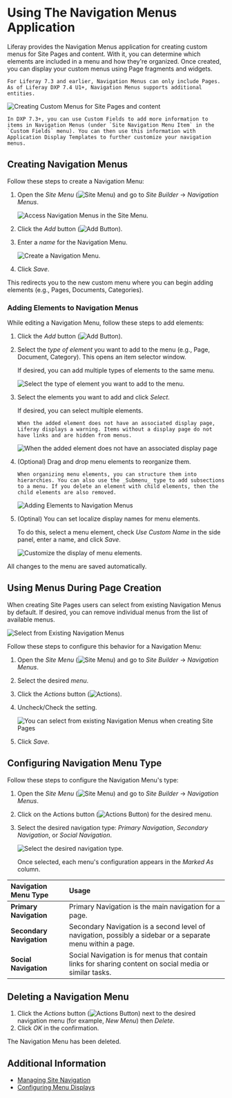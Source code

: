 # Using The Navigation Menus Application

Liferay provides the Navigation Menus application for creating custom menus for Site Pages and content. With it, you can determine which elements are included in a menu and how they're organized. Once created, you can display your custom menus using Page fragments and widgets.

```{note}
For Liferay 7.3 and earlier, Navigation Menus can only include Pages. As of Liferay DXP 7.4 U1+, Navigation Menus supports additional entities.
```

![Creating Custom Menus for Site Pages and content](./using-the-navigation-menus-application/images/01.png)

```{tip}
In DXP 7.3+, you can use Custom Fields to add more information to items in Navigation Menus (under `Site Navigation Menu Item` in the `Custom Fields` menu). You can then use this information with Application Display Templates to further customize your navigation menus.
```

## Creating Navigation Menus

Follow these steps to create a Navigation Menu:

1. Open the _Site Menu_ (![Site Menu](../../images/icon-product-menu.png)) and go to _Site Builder_ &rarr; _Navigation Menus_.

   ![Access Navigation Menus in the Site Menu.](./using-the-navigation-menus-application/images/02.png)

1. Click the _Add_ button (![Add Button](../../images/icon-add.png)).

1. Enter a _name_ for the Navigation Menu.

   ![Create a Navigation Menu.](./using-the-navigation-menus-application/images/03.png)

1. Click _Save_.

This redirects you to the new custom menu where you can begin adding elements (e.g., Pages, Documents, Categories).

### Adding Elements to Navigation Menus

While editing a Navigation Menu, follow these steps to add elements: 

1. Click the _Add_ button (![Add Button](../../images/icon-add.png)).

1. Select the _type of element_ you want to add to the menu (e.g., Page, Document, Category). This opens an item selector window.

   If desired, you can add multiple types of elements to the same menu.

   ![Select the type of element you want to add to the menu.](./using-the-navigation-menus-application/images/04.png)

1. Select the elements you want to add and click _Select_. 

   If desired, you can select multiple elements.

   ```{important}
   When the added element does not have an associated display page, Liferay displays a warning. Items without a display page do not have links and are hidden from menus.
   ```

   ![When the added element does not have an associated display page](./using-the-navigation-menus-application/images/05.png)

1. (Optional) Drag and drop menu elements to reorganize them.

   ```{tip}
   When organizing menu elements, you can structure them into hierarchies. You can also use the _Submenu_ type to add subsections to a menu. If you delete an element with child elements, then the child elements are also removed. 
   ```

   ![Adding Elements to Navigation Menus](./using-the-navigation-menus-application/images/06.png)

1. (Optinal) You can set localize display names for menu elements. 
   
   To do this, select a menu element, check *Use Custom Name* in the side panel, enter a name, and click *Save*.  

   ![Customize the display of menu elements.](./using-the-navigation-menus-application/images/07.png)

All changes to the menu are saved automatically.

## Using Menus During Page Creation

When creating Site Pages users can select from existing Navigation Menus by default. If desired, you can remove individual menus from the list of available menus.

   ![Select from Existing Navigation Menus](./using-the-navigation-menus-application/images/08.png)

Follow these steps to configure this behavior for a Navigation Menu:

1. Open the _Site Menu_ (![Site Menu](../../images/icon-product-menu.png)) and go to _Site Builder_ &rarr; _Navigation Menus_.

1. Select the desired _menu_.

1. Click the _Actions_ button (![Actions](../../images/icon-actions.png)).

1. Uncheck/Check the setting.

   ![You can select from existing Navigation Menus when creating Site Pages](./using-the-navigation-menus-application/images/09.png)

1. Click _Save_.

## Configuring Navigation Menu Type

Follow these steps to configure the Navigation Menu's type:

1. Open the _Site Menu_ (![Site Menu](../../images/icon-product-menu.png)) and go to _Site Builder_ &rarr; _Navigation Menus_.

1. Click on the Actions button (![Actions Button](../../images/icon-actions.png)) for the desired menu.

1. Select the desired navigation type: _Primary Navigation_, _Secondary Navigation_, or _Social Navigation_.

   ![Select the desired navigation type.](./using-the-navigation-menus-application/images/10.png)

   Once selected, each menu's configuration appears in the _Marked As_ column.

| Navigation Menu Type | Usage |
| :--- | :--- |
| **Primary Navigation** | Primary Navigation is the main navigation for a page. |
| **Secondary Navigation** | Secondary Navigation is a second level of navigation, possibly a sidebar or a separate menu within a page. |
| **Social Navigation** | Social Navigation is for menus that contain links for sharing content on social media or similar tasks. |

## Deleting a Navigation Menu

1. Click the _Actions_ button (![Actions Button](../../images/icon-actions.png)) next to the desired navigation menu (for example, _New Menu_) then _Delete_.
1. Click _OK_ in the confirmation.

The Navigation Menu has been deleted.

## Additional Information

* [Managing Site Navigation](./managing-site-navigation.md)
* [Configuring Menu Displays](./configuring-menu-displays.md)